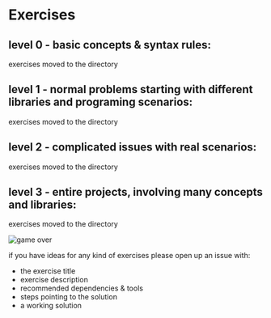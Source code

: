 # Exercises
  
level 0 - basic concepts & syntax rules: 
---------

exercises moved to the directory   
  
level 1 - normal problems starting with different libraries and programing scenarios: 
---------

exercises moved to the directory   
   
level 2 - complicated issues with real scenarios:  
---------
  
exercises moved to the directory 
  
  
level 3 - entire projects, involving many concepts and libraries:  
---------
  
exercises moved to the directory 
  
    
![game over](https://github.com/yehonadav/python_course/blob/master/exercises/images/coming_soon.png?raw=true)  
  
if you have ideas for any kind of exercises please open up an issue with:  
* the exercise title  
* exercise description  
* recommended dependencies & tools  
* steps pointing to the solution  
* a working solution  
  